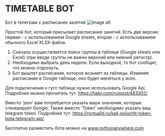 # TIMETABLE BOT
Бот в телеграм с расписание занятий
![Image alt](https://github.com/BUR1358/kigm23bot/blob/main/kigm23bot_pic.png)

Простой бот, который присылает расписание занятий.
Есть две версии: первая - с использованием Google sheets, вторая - с использованием обычного Excel XLSX-файла.

1) Сначала осуществляется поиск группы в таблице (Google sheets или Excel) (при вводе группы не важно верхний или нижний регистр).
2) Необходимо выбрать день недели. Если выходной, то бот сообщит, что можно отдохнуть.
3) Бот вышлет расписание, которое возьмет из таблицы. Изменяя расписание в Google таблице, оно будет меняться у всех.



Для подключения к гугл таблице нужно использовать Google Api. Подробнее можно прочитать тут: https://habr.com/ru/post/483302/

Вместо 'json' вам потребуется указать ваши значения, которые сгенерирует Google. 
Также вместо 'Token' необходимо указать ваш telegram token. Подробнее тут: https://romua1d.ru/kak-poluchit-token-bota-telegram-api/

Бесплатно разместить бота можно на www.pythonanywhere.com

